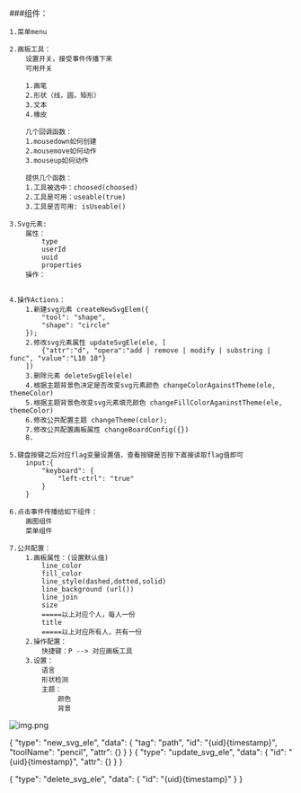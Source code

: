 ###组件：

    1.菜单menu
        
    2.画板工具：
        设置开关，接受事件传播下来
        可用开关

        1.画笔
        2.形状（线，圆，矩形）
        3.文本
        4.橡皮
        
        几个回调函数：
        1.mousedown如何创建
        2.mousemove如何动作
        3.mouseup如何动作

        提供几个函数：
        1.工具被选中：choosed(choosed)
        2.工具是可用：useable(true)
        3.工具是否可用: isUseable()

    3.Svg元素:
        属性：
            type
            userId
            uuid
            properties
        操作：
            
            
    4.操作Actions：
        1.新建svg元素 createNewSvgElem({
            "tool": "shape",
            "shape": "circle"
        });
        2.修改svg元素属性 updateSvgEle(ele, [
            {"attr":"d", "opera":"add | remove | modify | substring | func", "value":"L10 10"}
        ])
        3.删除元素 deleteSvgEle(ele)
        4.根据主题背景色决定是否改变svg元素颜色 changeColorAgainstTheme(ele, themeColor)
        5.根据主题背景色改变svg元素填充颜色 changeFillColorAganinstTheme(ele, themeColor)
        6.修改公共配置主题 changeTheme(color);
        7.修改公共配置画板属性 changeBoardConfig({})
        8.

    5.键盘按键之后对应flag变量设置值，查看按键是否按下直接读取flag值即可
        input:{
            "keyboard": {
                "left-ctrl": "true"
            }
        }
        
    6.点击事件传播给如下组件：
        画图组件
        菜单组件

    7.公共配置：
        1.画板属性：(设置默认值)
            line_color
            fill_color
            line_style(dashed,dotted,solid)
            line_background (url())
            line_join
            size
            =====以上对应个人，每人一份
            title
            =====以上对应所有人，共有一份
        2.操作配置：
            快捷键：P --> 对应画板工具
        3.设置：
            语言
            形状检测
            主题：
                颜色
                背景

![img.png](img.png)


{
    "type": "new_svg_ele",
    "data": {
        "tag": "path",
        "id": "{uid}{timestamp}",
        "toolName": "pencil",
        "attr": {}
    }
}
{
    "type": "update_svg_ele",
    "data": {
        "id": "{uid}{timestamp}",
        "attr": {}
    }
}

{
    "type": "delete_svg_ele",
    "data": {
        "id": "{uid}{timestamp}"
    }
}